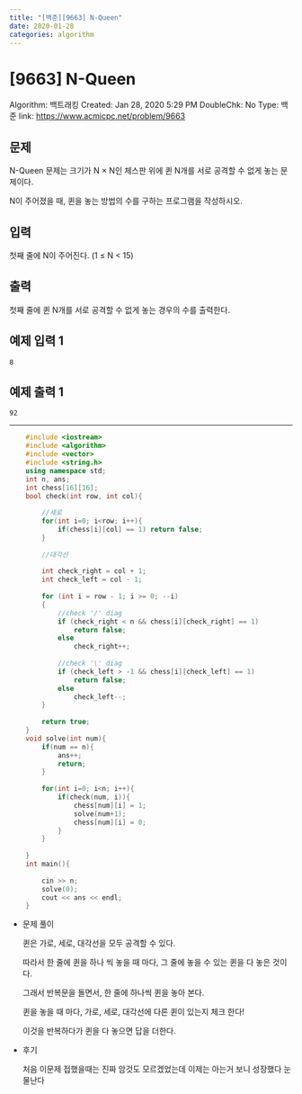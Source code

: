 ```yaml
---
title: "[백준][9663] N-Queen"
date: 2020-01-28
categories: algorithm
---
```


# [9663] N-Queen

Algorithm: 백트래킹
Created: Jan 28, 2020 5:29 PM
DoubleChk: No
Type: 백준
link: https://www.acmicpc.net/problem/9663

## 문제

N-Queen 문제는 크기가 N × N인 체스판 위에 퀸 N개를 서로 공격할 수 없게 놓는 문제이다.

N이 주어졌을 때, 퀸을 놓는 방법의 수를 구하는 프로그램을 작성하시오.

## 입력

첫째 줄에 N이 주어진다. (1 ≤ N < 15)

## 출력

첫째 줄에 퀸 N개를 서로 공격할 수 없게 놓는 경우의 수를 출력한다.

## 예제 입력 1

    8

## 예제 출력 1

    92

---
```c++
    #include <iostream>
    #include <algorithm>
    #include <vector>
    #include <string.h>
    using namespace std;
    int n, ans;
    int chess[16][16];
    bool check(int row, int col){
    
        //세로
        for(int i=0; i<row; i++){
            if(chess[i][col] == 1) return false;
        }
    
        //대각선
    
        int check_right = col + 1;
        int check_left = col - 1;
    
        for (int i = row - 1; i >= 0; --i)
        {
            //check '/' diag
            if (check_right < n && chess[i][check_right] == 1)
                return false;
            else
                check_right++;
    
            //check '\' diag
            if (check_left > -1 && chess[i][check_left] == 1)
                return false;
            else
                check_left--;
        }
    
        return true;
    }
    void solve(int num){
        if(num == n){
            ans++;
            return;
        }
    
        for(int i=0; i<n; i++){
            if(check(num, i)){
                chess[num][i] = 1;
                solve(num+1);
                chess[num][i] = 0;
            }
        }
    
    }
    int main(){
    
        cin >> n;
        solve(0);
        cout << ans << endl;
    }
```
- 문제 풀이

    퀸은 가로, 세로, 대각선을 모두 공격할 수 있다.

    따라서 한 줄에 퀸을 하나 씩 놓을 때 마다, 그 줄에 놓을 수 있는 퀸을 다 놓은 것이다.

    그래서 반복문을 돌면서, 한 줄에 하나씩 퀸을 놓아 본다.

    퀸을 놓을 때 마다, 가로, 세로, 대각선에 다른 퀸이 있는지 체크 한다!

    이것을 반복하다가 퀸을 다 놓으면 답을 더한다.

- 후기

    처음 이문제 접했을때는 진짜 암것도 모르겠었는데 이제는 아는거 보니 성장했다 눈물난다